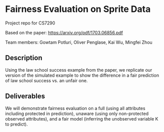 # Fairness Evaluation on Sprite Data
Project repo for CS7290 

Based on the paper: https://arxiv.org/pdf/1703.06856.pdf

Team members: Gowtam Potluri, Oliver Penglase, Kai Wu, Mingfei Zhou

## Description
Using the law school success example from the paper, we replicate our version of the simulated example to show the difference in a fair prediction of law school success vs. an unfair one. 


## Deliverables 

We will demonstrate fairness evaluation on a full (using all attributes including protected in prediction), unaware (using only non-protected observed attributes), and a fair model (inferring the unobserved variable K to predict). 



